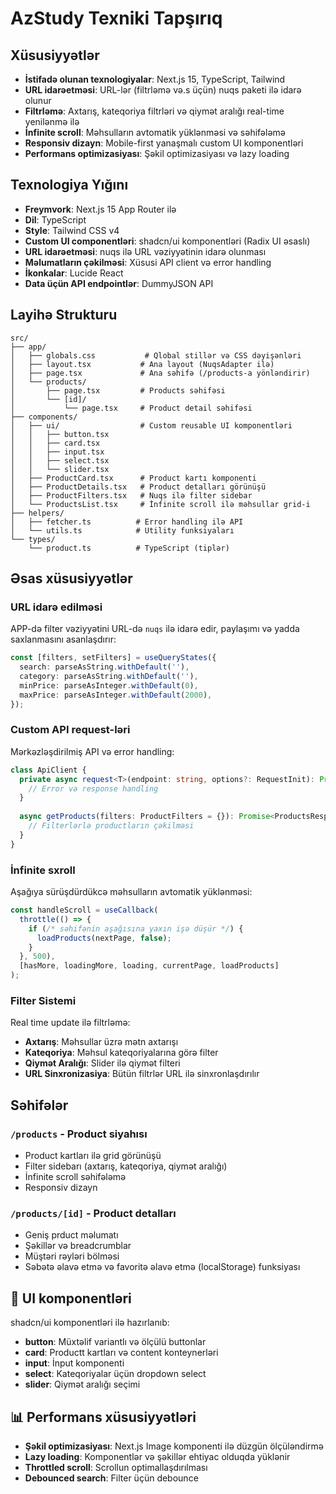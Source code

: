 # AzStudy Texniki Tapşırıq

## Xüsusiyyətlər

- **İstifadə olunan texnologiyalar**: Next.js 15, TypeScript, Tailwind
- **URL idarəetməsi**: URL-lər (filtrləmə və.s üçün) nuqs paketi ilə idarə olunur
- **Filtrləmə**: Axtarış, kateqoriya filtrləri və qiymət aralığı real-time yenilənmə ilə
- **İnfinite scroll**: Məhsulların avtomatik yüklənməsi və səhifələmə
- **Responsiv dizayn**: Mobile-first yanaşmalı custom UI komponentləri
- **Performans optimizasiyası**: Şəkil optimizasiyası və lazy loading

## Texnologiya Yığını

- **Freymvork**: Next.js 15 App Router ilə
- **Dil**: TypeScript
- **Style**: Tailwind CSS v4
- **Custom UI componentləri**: shadcn/ui komponentləri (Radix UI əsaslı)
- **URL idarəetməsi**: nuqs ilə URL vəziyyətinin idarə olunması  
- **Məlumatların çəkilməsi**: Xüsusi API client və error handling
- **İkonkalar**: Lucide React
- **Data üçün API endpointlər**: DummyJSON API

## Layihə Strukturu

```
src/
├── app/
│   ├── globals.css           # Qlobal stillər və CSS dəyişənləri
│   ├── layout.tsx           # Ana layout (NuqsAdapter ilə)
│   ├── page.tsx             # Ana səhifə (/products-a yönləndirir)
│   └── products/
│       ├── page.tsx         # Products səhifəsi
│       └── [id]/
│           └── page.tsx     # Product detail səhifəsi
├── components/
│   ├── ui/                  # Custom reusable UI komponentləri
│   │   ├── button.tsx
│   │   ├── card.tsx
│   │   ├── input.tsx
│   │   ├── select.tsx
│   │   └── slider.tsx
│   ├── ProductCard.tsx      # Product kartı komponenti
│   ├── ProductDetails.tsx   # Product detalları görünüşü
│   ├── ProductFilters.tsx   # Nuqs ilə filter sidebar
│   └── ProductsList.tsx     # İnfinite scroll ilə məhsullar grid-i
├── helpers/
│   ├── fetcher.ts          # Error handling ilə API
│   └── utils.ts            # Utility funksiyaları
└── types/
    └── product.ts          # TypeScript (tiplər)
```

## Əsas xüsusiyyətlər

### URL idarə edilməsi

APP-də filter vəziyyətini URL-də `nuqs` ilə idarə edir, paylaşımı və yadda saxlanmasını asanlaşdırır:

```typescript
const [filters, setFilters] = useQueryStates({
  search: parseAsString.withDefault(''),
  category: parseAsString.withDefault(''),
  minPrice: parseAsInteger.withDefault(0),
  maxPrice: parseAsInteger.withDefault(2000),
});
```

### Custom API request-ləri

Mərkəzləşdirilmiş API və error handling:

```typescript
class ApiClient {
  private async request<T>(endpoint: string, options?: RequestInit): Promise<T> {
    // Error və response handling
  }
  
  async getProducts(filters: ProductFilters = {}): Promise<ProductsResponse> {
    // Filterlərlə productların çəkilməsi
  }
}
```

### İnfinite sxroll

Aşağıya sürüşdürdükcə məhsulların avtomatik yüklənməsi:

```typescript
const handleScroll = useCallback(
  throttle(() => {
    if (/* səhifənin aşağısına yaxın işə düşür */) {
      loadProducts(nextPage, false);
    }
  }, 500),
  [hasMore, loadingMore, loading, currentPage, loadProducts]
);
```

### Filter Sistemi

Real time update ilə filtrləmə:
- **Axtarış**: Məhsullar üzrə mətn axtarışı
- **Kateqoriya**: Məhsul kateqoriyalarına görə filter  
- **Qiymət Aralığı**: Slider ilə qiymət filteri
- **URL Sinxronizasiya**: Bütün filtrlər URL ilə sinxronlaşdırılır

## Səhifələr

### `/products` - Product siyahısı
- Product kartları ilə grid görünüşü
- Filter sidebarı (axtarış, kateqoriya, qiymət aralığı)
- İnfinite scroll səhifələmə
- Responsiv dizayn

### `/products/[id]` - Product detalları  
- Geniş prduct məlumatı
- Şəkillər və breadcrumblar
- Müştəri rəyləri bölməsi
- Səbətə əlavə etmə və favoritə əlavə etmə (localStorage) funksiyası

## 🎨 UI komponentləri

shadcn/ui komponentləri ilə hazırlanıb:
- **button**: Müxtəlif variantlı və ölçülü buttonlar
- **card**: Productt kartları və content konteynerləri  
- **input**: İnput komponenti
- **select**: Kateqoriyalar üçün dropdown select
- **slider**: Qiymət aralığı seçimi

## 📊 Performans xüsusiyyətləri

- **Şəkil optimizasiyası**: Next.js Image komponenti ilə düzgün ölçüləndirmə
- **Lazy loading**: Komponentlər və şəkillər ehtiyac olduqda yüklənir
- **Throttled scroll**: Scrollun optimallaşdırılması
- **Debounced search**: Filter üçün debounce

